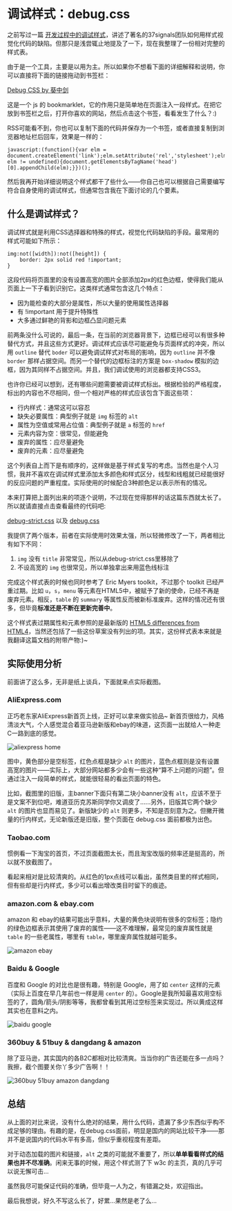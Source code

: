 # 调试样式：debug.css

之前写过一篇 [开发过程中的调试样式](https://swordair.com/debug-stylesheet-in-development/)，讲述了著名的37signals团队如何用样式视觉化代码的缺陷。但那只是浅尝辄止地提及了一下，现在我整理了一份相对完整的样式表。

由于是一个工具，主要是以用为主。所以如果你不想看下面的详细解释和说明，你可以直接将下面的链接拖动到书签栏：

<a href="javascript:(function(){var elm = document.createElement('link');elm.setAttribute('rel','stylesheet');elm.setAttribute('type','text/css');elm.setAttribute('href','http://www.swordair.com/css/debug.css');if(typeof elm != undefined){document.getElementsByTagName('head')[0].appendChild(elm);}})();">Debug CSS by 葵中剑</a>

这是一个 js 的 bookmarklet，它的作用只是简单地在页面注入一段样式。在把它放到书签栏之后，打开你喜欢的网站，然后点击这个书签，看看发生了什么？:)

RSS可能看不到，你也可以复制下面的代码并保存为一个书签，或者直接复制到浏览器地址栏后回车，效果是一样的：

```
javascript:(function(){var elm = document.createElement('link');elm.setAttribute('rel','stylesheet');elm.setAttribute('type','text/css');elm.setAttribute('href','http://www.swordair.com/css/debug.css');if(typeof elm != undefined){document.getElementsByTagName('head')[0].appendChild(elm);}})();
```

然后我再开始详细说明这个样式都干了些什么——你自己也可以根据自己需要编写符合自身使用的调试样式，但通常包含我在下面讨论的几个要素。

## 什么是调试样式？
调试样式就是利用CSS选择器和特殊的样式，视觉化代码缺陷的手段。最常用的样式可能如下所示：

```
img:not([width]):not([height]) {
	border: 2px solid red !important;
}
```

这段代码将页面里的没有设置高宽的图片全部添加2px的红色边框，使得我们能从页面上一下子看到识别它。这类样式通常包含这几个特点：


- 因为能检查的大部分是属性，所以大量的使用属性选择器
- 有 !important 用于提升特殊性
- 大多通过鲜艳的背影和边框凸显问题元素


前两条没什么可说的，最后一条，在当前的浏览器背景下，边框已经可以有很多种替代方式，并且这些方式更好。调试样式应该尽可能避免与页面样式的冲突，所以用 `outline` 替代 `boder` 可以避免调试样式对布局的影响，因为 `outline` 并不像 `border` 那样占据空间。而另一个替代的边框标注的方案是 `box-shadow` 模拟的边框，因为其同样不占据空间。并且，我们调试使用的浏览器都支持CSS3。

也许你已经可以想到，还有哪些问题需要被调试样式标出。根据检验的严格程度，标出的内容也不尽相同，但一个相对严格的样式应该包含下面这些项：

- 行内样式：通常这可以容忍
- 缺失必要属性：典型例子就是 `img` 标签的 `alt`
- 属性为空值或常用占位值：典型例子就是 `a` 标签的 `href`
- 元素内容为空：很常见，但能避免
- 废弃的属性：应尽量避免
- 废弃的元素：应尽量避免


这个列表自上而下是有顺序的，这样做是基于样式复写的考虑。当然也是个人习惯，我并不喜欢在调试样式里添加太多颜色和样式区分，线型和线粗就已经能很好的反应问题的严重程度。实际使用的时候配合3种颜色足以表示所有的情况。

本来打算把上面列出来的项逐个说明，不过现在觉得那样的话这篇东西就太长了。所以就请直接点击查看最终的代码吧:

[debug-strict.css](http://www.swordair.com/css/debug-strict.css) 以及 [debug.css](http://www.swordair.com/css/debug.css)

我提供了两个版本，前者在实际使用时效果太强，所以轻微修改了一下，两者相比有如下不同：


1. `img` 没有 `title` 非常常见，所以从debug-strict.css里移除了
2. 不设高宽的 `img` 也很常见，所以单独拿出来用蓝色线标注


完成这个样式表的时候也同时参考了 Eric Myers toolkit，不过那个 toolkit 已经严重过期。比如 `u`，`s`，`menu` 等元素在HTML5中，被赋予了新的使命，已经不再是废弃元素。相反，`table` 的 `summary` 等属性反而被新标准废弃。这样的情况还有很多，但毕竟**标准还是不断在更新完善中**。

这个样式表过期属性和元素参照的是最新版的 [HTML5 differences from HTML4](http://dev.w3.org/html5/html4-differences/)，当然还包括了一些这份草案没有列出的项。其实，这份样式表本来就是我翻译这篇文档的附带产物:)~

## 实际使用分析

前面讲了这么多，无非是纸上谈兵，下面就来点实际截图。

### AliExpress.com

正巧老东家AliExpress新首页上线，正好可以拿来做实验品~ 新首页很给力，风格清淡大气，个人感觉混合着亚马逊新版和ebay的味道，这页面一出就给人一种走C一路到底的感觉。

![aliexpress home](https://swordair.com/content/images/2014/Jan/aliexpress_home_compare.png)

图中，黄色部分是空标签，红色点框是缺少 `alt` 的图片，蓝色点框则是没有设置高宽的图片——实际上，大部分网站都多少会有一些这种“算不上问题的问题”。但通过注入一段简单的样式，就能很轻易的看出页面的特色。

比如，截图里的旧版，主banner下面只有第二块小banner没有 `alt`，应该不至于是文案不到位吧，难道亚历克苏斯同学你又调皮了......另外，旧版其它两个缺少 `alt` 的图片也显而易见了。新版缺少的 `alt` 则更多，不知是否刻意为之。但撇开微量的行内样式，无论新版还是旧版，整个页面在 debug.css 面前都极为出色。

### Taobao.com

惯例看一下淘宝的首页，不过页面截图太长，而且淘宝改版的频率还是挺高的，所以就不放截图了。

看起来相对是比较清爽的。从红色的1px点线可以看出，虽然类目里的样式相同，但有些却是行内样式，多少可以看出增改类目时留下的痕迹。

### amazon.com & ebay.com
amazon 和 ebay的结果可能出乎意料，大量的黄色块说明有很多的空标签；隐约的绿色边框表示其使用了废弃的属性——这不难理解，最常见的废弃属性就是 `table` 的一些老属性，哪里有 `table`，哪里废弃属性就越可能多。

![amazon ebay](https://swordair.com/content/images/2014/Jan/amazon_ebay_css_debug.png)

### Baidu & Google
百度和 Google 的对比也是很有趣，特别是 Google，用了如 `center` 这样的元素（实际上百度在早几年前也一样是用 `center` 的）。Google是我所知最喜欢用空标签的了，圆角/箭头/阴影等等，我都曾看到其用过空标签来实现过。所以黄成这样其实也在意料之内。

![baidu google](https://swordair.com/content/images/2014/Jan/baidu_google_css_debug.png)

### 360buy & 51buy & dangdang & amazon
除了亚马逊，其实国内的各B2C都相对比较清爽。当当你的广告还能在多一点吗？我擦，截个图要关你丫多少广告啊！！

![360buy 51buy amazon dangdang](https://swordair.com/content/images/2014/Jan/360buy_51buy_amazon_dangdang_css_debug.png)

## 总结
从上面的对比来说，没有什么绝对的结果，用什么代码，遗漏了多少东西似乎构不成足够的理由。有趣的是，在debug.css面前，明显是国内的网站比较干净——那并不是说国内的代码水平有多高，但似乎重视程度有差距。

对于动态加载的图片和链接，`alt` 之类的可能就不重要了，所以**单单看看样式的结果也并不尽准确**。闲来无事的时候，用这个样式测了下 w3c 的主页，真的几乎可以说无懈可击...

虽然我尽可能保证代码的准确，但毕竟一人为之，有错漏之处，欢迎指出。

最后我想说，好久不写这么长了，好累...果然是老了么...
